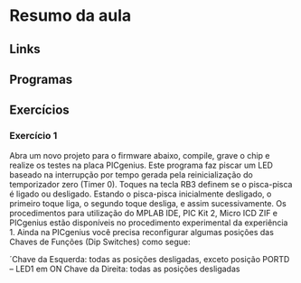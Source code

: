# Resumo da aula

## Links

## Programas

## Exercícios

### Exercício 1

Abra um novo projeto para o firmware abaixo, compile, grave o chip e realize os testes na placa PICgenius. Este programa faz piscar um LED baseado na interrupção por tempo gerada pela reinicialização do temporizador zero (Timer 0). Toques na tecla RB3 definem se o pisca-pisca é ligado ou desligado. Estando o pisca-pisca inicialmente desligado, o primeiro toque liga, o segundo toque desliga, e assim sucessivamente. Os procedimentos para utilização do MPLAB IDE, PIC Kit 2, Micro ICD ZIF e PICgenius estão disponíveis no procedimento experimental da experiência 1. Ainda na PICgenius você precisa reconfigurar algumas posições das Chaves de Funções (Dip Switches) como segue:

´Chave da Esquerda: todas as posições desligadas, exceto posição PORTD – LED1 em ON
Chave da Direita: todas as posições desligadas
